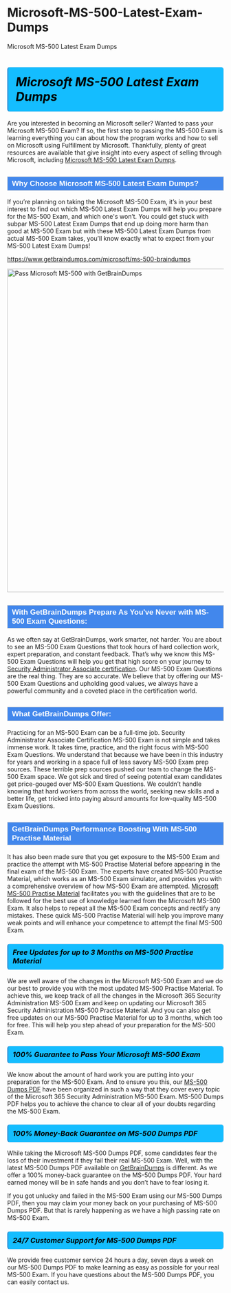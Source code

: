 # Microsoft-MS-500-Latest-Exam-Dumps
Microsoft MS-500 Latest Exam Dumps
<h1><strong><span style="display: block; color: #000000; background: #14BDFF; border: 0.5px solid #AED6F1; border-left: 3px solid #3498DB; padding: .6em; border-radius: 6px;">                     <em>Microsoft MS-500 <span class="exam_variation">Latest Exam Dumps</span> </em>                </span></strong>            </h1>                        <p>Are you interested in becoming an Microsoft seller? Wanted to pass your Microsoft MS-500 Exam? If so, the first step to passing the MS-500 Exam is             learning everything you can about how the program works and how to sell on Microsoft using Fulfillment by Microsoft. Thankfully, plenty of great resources             are available that give insight into every aspect of selling through Microsoft, including <a href="https://www.getbraindumps.com/microsoft/ms-500-braindumps">Microsoft MS-500 <span class="exam_variation">Latest Exam Dumps</span></a>.</p>                        <h2 style="background: #4287ec; border: 1px solid #cccccc; padding: 5px 10px;">                <span style="color: #ffffff;">                    <span style="font-size: 11pt;">                        <span style="line-height: normal;">                            <span style="font-family: Calibri,sans-serif;">                                <strong>                                    <span style="font-size: 13.0pt;">Why Choose Microsoft MS-500 <span class="exam_variation">Latest Exam Dumps</span>?</span>                                </strong>                            </span>                        </span>                    </span>                </span>            </h2>                        <p>If you’re planning on taking the Microsoft MS-500 Exam, it’s in your best interest to find out which MS-500 <span class="exam_variation">Latest Exam Dumps</span> will help you prepare for the MS-500 Exam,             and which one's won’t. You could get stuck with subpar MS-500 <span class="exam_variation">Latest Exam Dumps</span> that end up doing more harm than good at MS-500 Exam but with these MS-500 <span class="exam_variation">Latest Exam Dumps</span>             from actual MS-500 Exam takes, you’ll know exactly what to expect from your MS-500 <span class="exam_variation">Latest Exam Dumps</span>!</p>                                    <p><a href="https://www.getbraindumps.com/microsoft/ms-500-braindumps">https://www.getbraindumps.com/microsoft/ms-500-braindumps</a></p>                        <p><a href="https://www.getbraindumps.com/"><img src="https://www.getbraindumps.com/images/get-updated-exam-questions-with-discount-getbraindumps.jpg" class="postImage" alt="Pass Microsoft MS-500 with GetBrainDumps" width="750"></a></p>                                        <h2 style="background: #4287ec; border: 1px solid #cccccc; padding: 5px 10px;">                <span style="color: #ffffff;">                    <span style="font-size: 11pt;">                        <span style="line-height: normal;">                            <span style="font-family: Calibri,sans-serif;">                                <strong>                                    <span style="font-size: 13.0pt;">With GetBrainDumps Prepare As You've Never with MS-500 <span class="exam_variation2">Exam Questions</span>:</span>                                </strong>                            </span>                        </span>                    </span>                </span>            </h2>                        <p>As we often say at GetBrainDumps, work smarter, not harder. You are about to see an MS-500 <span class="exam_variation2">Exam Questions</span> that took hours of hard collection work,             expert preparation, and constant feedback. That’s why we know this MS-500 <span class="exam_variation2">Exam Questions</span> will help you get that high score on your journey to             <a href="https://www.getbraindumps.com/microsoft/security-administrator-associate-braindumps.html">Security Administrator Associate certification</a>. Our MS-500 <span class="exam_variation2">Exam Questions</span> are the real thing. They are so accurate. We believe that by offering             our MS-500 <span class="exam_variation2">Exam Questions</span> and upholding good values, we always have a powerful community and a coveted place in the certification world.</p>                        <h2 style="background: #4287ec; border: 1px solid #cccccc; padding: 5px 10px;">                <span style="color: #ffffff;">                    <span style="font-size: 11pt;">                        <span style="line-height: normal;">                            <span style="font-family: Calibri,sans-serif;">                                <strong>                                    <span style="font-size: 13.0pt;">What GetBrainDumps Offer:</span>                                </strong>                            </span>                        </span>                    </span>                </span>            </h2>                        <p>Practicing for an MS-500 Exam can be a full-time job. Security Administrator Associate Certification MS-500 Exam is not simple and takes immense work.             It takes time, practice, and the right focus with MS-500 <span class="exam_variation2">Exam Questions</span>. We understand that because we have been in this industry for years and working in a             space full of less savory MS-500 Exam prep sources. These terrible prep sources pushed our team to change the MS-500 Exam space. We got sick and             tired of seeing potential exam candidates get price-gouged over MS-500 <span class="exam_variation2">Exam Questions</span>. We couldn’t handle knowing that hard workers from across the world,             seeking new skills and a better life, get tricked into paying absurd amounts for low-quality MS-500 <span class="exam_variation2">Exam Questions</span>.</p>                        <h2 style="background: #4287ec; border: 1px solid #cccccc; padding: 5px 10px;">                <span style="color: #ffffff;">                    <span style="font-size: 11pt;">                        <span style="line-height: normal;">                            <span style="font-family: Calibri,sans-serif;">                                <strong>                                    <span style="font-size: 13.0pt;">GetBrainDumps Performance Boosting With MS-500 <span class="exam_variation3">Practise Material</span></span>                                </strong>                            </span>                        </span>                    </span>                </span>            </h2>                        <p>It has also been made sure that you get exposure to the MS-500 Exam and practice the attempt with MS-500 <span class="exam_variation3">Practise Material</span> before appearing in             the final exam of the MS-500 Exam. The experts have created MS-500 <span class="exam_variation3">Practise Material</span>, which works as an MS-500 Exam simulator, and provides you with             a comprehensive overview of how MS-500 Exam are attempted. <a href="https://www.getbraindumps.com/microsoft-braindumps.html">Microsoft MS-500 <span class="exam_variation3">Practise Material</span></a> facilitates you with the guidelines that are to be followed             for the best use of knowledge learned from the Microsoft MS-500 Exam. It also helps to repeat all the MS-500 Exam concepts and rectify any mistakes.             These quick MS-500 <span class="exam_variation3">Practise Material</span> will help you improve many weak points and will enhance your competence to attempt the final MS-500 Exam.</p>                        <h3>                <strong>                    <span style="display: block; color: #000000; background: #14BDFF; border: 0.5px solid #AED6F1; border-left: 3px solid #3498DB; padding: .6em; border-radius: 6px;">                        <em>Free Updates for up to 3 Months on MS-500 <span class="exam_variation3">Practise Material</span></em>                    </span>                </strong>            </h3>                        <p>We are well aware of the changes in the Microsoft MS-500 Exam and we do our best to provide you with the most updated MS-500 <span class="exam_variation3">Practise Material</span>.             To achieve this, we keep track of all the changes in the Microsoft 365 Security Administration MS-500 Exam and keep on updating our             Microsoft 365 Security Administration MS-500 <span class="exam_variation3">Practise Material</span>. And you can also get free updates on our MS-500 <span class="exam_variation3">Practise Material</span> for up to 3 months,             which too for free. This will help you step ahead of your preparation for the MS-500 Exam.</p>                        <h3>                <strong>                    <span style="display: block; color: #000000; background: #14BDFF; border: 0.5px solid #AED6F1; border-left: 3px solid #3498DB; padding: .6em; border-radius: 6px;">                        <em>100% Guarantee to Pass Your Microsoft MS-500 Exam</em>                    </span>                </strong>            </h3>                        <p>We know about the amount of hard work you are putting into your preparation for the MS-500 Exam. And to ensure you this, our <a href="https://www.getbraindumps.com/microsoft/ms-500-braindumps">MS-500 <span class="exam_variation4">Dumps PDF</span></a>             have been organized in such a way that they cover every topic of the Microsoft 365 Security Administration MS-500 Exam. MS-500 <span class="exam_variation4">Dumps PDF</span>             helps you to achieve the chance to clear all of your doubts regarding the MS-500 Exam.</p>                        <h3>                <strong>                    <span style="display: block; color: #000000; background: #14BDFF; border: 0.5px solid #AED6F1; border-left: 3px solid #3498DB; padding: .6em; border-radius: 6px;">                        <em>100% Money-Back Guarantee on MS-500 <span class="exam_variation4">Dumps PDF</span> </em>                    </span>                </strong>            </h3>                        <p>While taking the Microsoft MS-500 <span class="exam_variation4">Dumps PDF</span>, some candidates fear the loss of their investment if they fail their real MS-500 Exam. Well, with the latest             MS-500 <span class="exam_variation4">Dumps PDF</span> available on <a href="https://www.getbraindumps.com/microsoft/security-administrator-associate-braindumps.html">GetBrainDumps</a> is different. As we offer a 100% money-back guarantee on the MS-500 <span class="exam_variation4">Dumps PDF</span>. Your hard earned money will be             in safe hands and you don’t have to fear losing it.</p>                        <p>If you got unlucky and failed in the MS-500 Exam using our MS-500 <span class="exam_variation4">Dumps PDF</span>, then you may claim your money back on your purchasing of MS-500 <span class="exam_variation4">Dumps PDF</span>.             But that is rarely happening as we have a high passing rate on MS-500 Exam.</p>                        <h3>                <strong>                    <span style="display: block; color: #000000; background: #14BDFF; border: 0.5px solid #AED6F1; border-left: 3px solid #3498DB; padding: .6em; border-radius: 6px;">                        <em>24/7 Customer Support for MS-500 <span class="exam_variation4">Dumps PDF</span></em>                    </span>                </strong>            </h3>                        <p>We provide free customer service 24 hours a day, seven days a week on our MS-500 <span class="exam_variation4">Dumps PDF</span> to make learning as easy as possible for your             real MS-500 Exam. If you have questions about the MS-500 <span class="exam_variation4">Dumps PDF</span>, you can easily contact us.</p>                    
